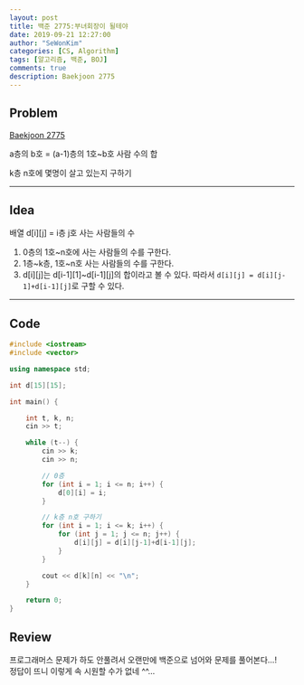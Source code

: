 ```yaml
---
layout: post
title: 백준 2775:부녀회장이 될테야
date: 2019-09-21 12:27:00
author: "SeWonKim"
categories: [CS, Algorithm]
tags: [알고리즘, 백준, BOJ]
comments: true
description: Baekjoon 2775
---
```


## Problem

[Baekjoon 2775](https://www.acmicpc.net/problem/2775)

a층의 b호 = (a-1)층의 1호~b호 사람 수의 합

k층 n호에 몇명이 살고 있는지 구하기

---

## Idea

배열 d[i][j] = i층 j호 사는 사람들의 수

1. 0층의 1호~n호에 사는 사람들의 수를 구한다.
2. 1층~k층, 1호~n호 사는 사람들의 수를 구한다.
3. d[i][j]는 d[i-1][1]~d[i-1][j]의 합이라고 볼 수 있다. 따라서 `d[i][j] = d[i][j-1]+d[i-1][j]`로 구할 수 있다.

---

## Code

```cpp
#include <iostream>
#include <vector>

using namespace std;

int d[15][15];

int main() {

	int t, k, n;
	cin >> t;

	while (t--) {
		cin >> k;
		cin >> n;

		// 0층
		for (int i = 1; i <= n; i++) {
			d[0][i] = i;
		}

		// k층 n호 구하기
		for (int i = 1; i <= k; i++) {
			for (int j = 1; j <= n; j++) {
				d[i][j] = d[i][j-1]+d[i-1][j];
			}
		}

		cout << d[k][n] << "\n";
	}

	return 0;
}

```

## Review

프로그래머스 문제가 하도 안풀려서 오랜만에 백준으로 넘어와 문제를 풀어본다...!  
정답이 뜨니 이렇게 속 시원할 수가 없네 ^^...
